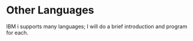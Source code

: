 # Other Languages

IBM i supports many languages; I will do a brief introduction and program for each.

